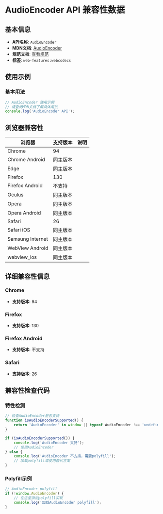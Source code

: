 # AudioEncoder API 兼容性数据

## 基本信息

- **API名称**: `AudioEncoder`
- **MDN文档**: [AudioEncoder](https://developer.mozilla.org/docs/Web/API/AudioEncoder)
- **规范文档**: [查看规范](https://w3c.github.io/webcodecs/#audioencoder-interface)
- **标签**: `web-features:webcodecs`

## 使用示例

### 基本用法

```javascript
// AudioEncoder 使用示例
// 请查阅MDN文档了解具体用法
console.log('AudioEncoder API');
```

## 浏览器兼容性

| 浏览器 | 支持版本 | 说明 |
|--------|----------|------|
| Chrome | 94 |  |
| Chrome Android | 同主版本 |  |
| Edge | 同主版本 |  |
| Firefox | 130 |  |
| Firefox Android | 不支持 |  |
| Oculus | 同主版本 |  |
| Opera | 同主版本 |  |
| Opera Android | 同主版本 |  |
| Safari | 26 |  |
| Safari iOS | 同主版本 |  |
| Samsung Internet | 同主版本 |  |
| WebView Android | 同主版本 |  |
| webview_ios | 同主版本 |  |

## 详细兼容性信息

### Chrome

- **支持版本**: 94

### Firefox

- **支持版本**: 130

### Firefox Android

- **支持版本**: 不支持

### Safari

- **支持版本**: 26

## 兼容性检查代码

### 特性检测

```javascript
// 检查AudioEncoder是否支持
function isAudioEncoderSupported() {
    return 'AudioEncoder' in window || typeof AudioEncoder !== 'undefined';
}

if (isAudioEncoderSupported()) {
    console.log('AudioEncoder 支持');
    // 使用AudioEncoder
} else {
    console.log('AudioEncoder 不支持，需要polyfill');
    // 加载polyfill或使用替代方案
}
```

### Polyfill示例

```javascript
// AudioEncoder polyfill
if (!window.AudioEncoder) {
    // 在这里添加polyfill实现
    console.log('加载AudioEncoder polyfill');
}
```

